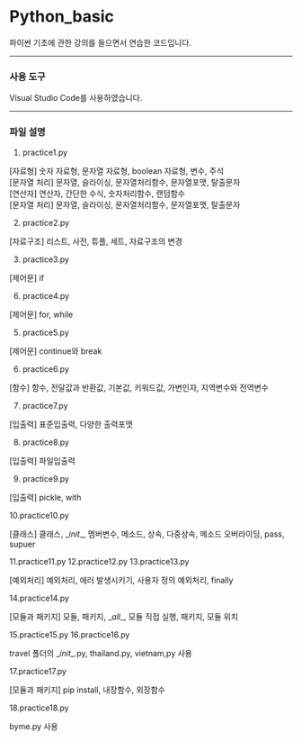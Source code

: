 # Python_basic
파이썬 기초에 관한 강의를 들으면서 연습한 코드입니다.

------------

<h3>사용 도구</h3>

Visual Studio Code를 사용하였습니다.

------------

<h3>파일 설명</h3>

1. practice1.py 

[자료형] 숫자 자료형, 문자열 자료형, boolean 자료형, 변수, 주석 \
[문자열 처리] 문자열, 슬라이싱, 문자열처리함수, 문자열포맷, 탈출문자  \
[연산자] 연산자, 간단한 수식, 숫자처리함수, 랜덤함수 \
[문자열 처리] 문자열, 슬라이싱, 문자열처리함수, 문자열포맷, 탈출문자
  
2. practice2.py 

[자료구조] 리스트, 사전, 튜플, 세트, 자료구조의 변경

3. practice3.py 

[제어문] if
  
6. practice4.py 

[제어문] for, while

5. practice5.py

[제어문] continue와 break

6. practice6.py 

[함수] 함수, 전달값과 반환값, 기본값, 키워드값, 가변인자, 지역변수와 전역변수
  
7. practice7.py 

[입출력] 표준입출력, 다양한 출력포맷
  
8. practice8.py 
  
[입출력] 파일입출력

9. practice9.py 

[입출력] pickle, with
 
10.practice10.py 

[클래스] 클래스, \__init__, 멤버변수, 메소드, 상속, 다중상속, 메소드 오버라이딩, pass, supuer
  
11.practice11.py 
12.practice12.py
13.practice13.py

[예외처리] 예외처리, 에러 발생시키기, 사용자 정의 예외처리, finally
  
14.practice14.py

[모듈과 패키지] 모듈, 패키지, \__all__, 모듈 직접 실행, 패키지, 모듈 위치
  
15.practice15.py
16.practice16.py

travel 폴더의 \__init__.py, thailand.py, vietnam,py 사용
  
17.practice17.py

[모듈과 패키지] pip install, 내장함수, 외장함수

18.practice18.py

byme.py 사용
